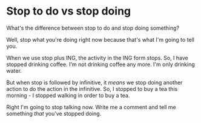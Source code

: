 # Stop to do vs stop doing

What's the difference between stop to do and stop doing something?

Well, stop what you're doing right now because that's what I'm going to tell you.

When we use stop plus ING, the activity in the ING form stops. So, I have stopped drinking coffee. I'm not drinking coffee any more. I'm only drinking water.

But when stop is followed by infinitive, it _means_ we stop doing another action to do the action in the infinitive. So, I stopped to buy a tea this morning - I stopped walking in order to buy a tea.

Right I'm going to stop talking now. Write me a comment and tell me something _that_ you've stopped doing.
